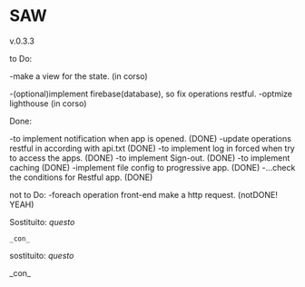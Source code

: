 # SAW
v.0.3.3

to Do:

-make a view for the state. (in corso)

-(optional)implement firebase(database), so fix operations restful.
-optmize lighthouse (in corso)

Done:

-to implement notification when app is opened. (DONE)
-update operations restful in according with api.txt (DONE)
-to implement log in forced when try to access the apps. (DONE)
-to implement Sign-out. (DONE)
-to implement caching (DONE)
-implement file config to progressive app. (DONE)
-...check the conditions for Restful app. (DONE)

not to Do:
-foreach operation front-end make a http request. (notDONE! YEAH)

Sostituito:
    _questo_
<!-- <script type="module">
import styles from './src/styles.css' assert { type: "css" };
document.adoptedStyleSheets = [styles];
</script> -->
    _con_
<link rel="stylesheet" href="./src/styles.css">

sostituito:
    _questo_
<script src="https://cdn.jsdelivr.net/npm/bootstrap@5.2.3/dist/js/bootstrap.bundle.min.js"></script>
<link rel="stylesheet" href="./src/styles.css">
    _con_
<link rel="stylesheet" href="./src/mycss.css">